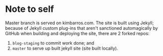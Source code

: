 # Note to self
Master branch is served on kimbarros.com. The site is built using Jekyll; because of Jekyll custom plug-ins that aren't sanctioned automagically by GitHub when building and deploying the site, there are 2 forked repos:
1. `blog-staging` to commit work done; and
2. `master` to serve up built jekyll site (site built locally).
